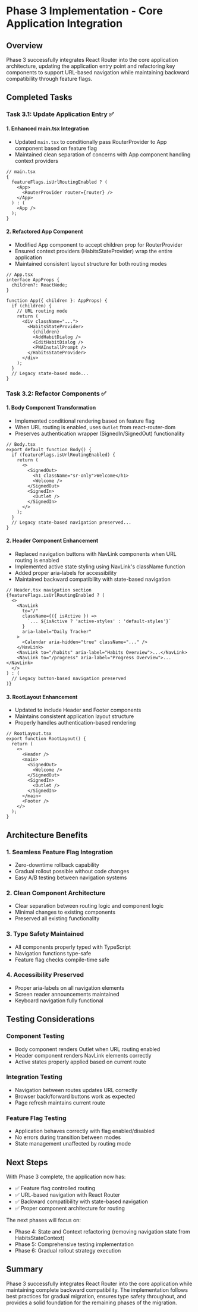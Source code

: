 # Phase 3 Implementation - Core Application Integration

## Overview

Phase 3 successfully integrates React Router into the core application
architecture, updating the application entry point and refactoring key
components to support URL-based navigation while maintaining backward
compatibility through feature flags.

## Completed Tasks

### Task 3.1: Update Application Entry ✅

#### 1. **Enhanced main.tsx Integration**

- Updated `main.tsx` to conditionally pass RouterProvider to App component based
  on feature flag
- Maintained clean separation of concerns with App component handling context
  providers

```tsx
// main.tsx
{
  featureFlags.isUrlRoutingEnabled ? (
    <App>
      <RouterProvider router={router} />
    </App>
  ) : (
    <App />
  );
}
```

#### 2. **Refactored App Component**

- Modified App component to accept children prop for RouterProvider
- Ensured context providers (HabitsStateProvider) wrap the entire application
- Maintained consistent layout structure for both routing modes

```tsx
// App.tsx
interface AppProps {
  children?: ReactNode;
}

function App({ children }: AppProps) {
  if (children) {
    // URL routing mode
    return (
      <div className="...">
        <HabitsStateProvider>
          {children}
          <AddHabitDialog />
          <EditHabitDialog />
          <PWAInstallPrompt />
        </HabitsStateProvider>
      </div>
    );
  }
  // Legacy state-based mode...
}
```

### Task 3.2: Refactor Components ✅

#### 1. **Body Component Transformation**

- Implemented conditional rendering based on feature flag
- When URL routing is enabled, uses `Outlet` from react-router-dom
- Preserves authentication wrapper (SignedIn/SignedOut) functionality

```tsx
// Body.tsx
export default function Body() {
  if (featureFlags.isUrlRoutingEnabled) {
    return (
      <>
        <SignedOut>
          <h1 className="sr-only">Welcome</h1>
          <Welcome />
        </SignedOut>
        <SignedIn>
          <Outlet />
        </SignedIn>
      </>
    );
  }
  // Legacy state-based navigation preserved...
}
```

#### 2. **Header Component Enhancement**

- Replaced navigation buttons with NavLink components when URL routing is
  enabled
- Implemented active state styling using NavLink's className function
- Added proper aria-labels for accessibility
- Maintained backward compatibility with state-based navigation

```tsx
// Header.tsx navigation section
{featureFlags.isUrlRoutingEnabled ? (
  <>
    <NavLink
      to="/"
      className={({ isActive }) =>
        `... ${isActive ? 'active-styles' : 'default-styles'}`
      }
      aria-label="Daily Tracker"
    >
      <Calendar aria-hidden="true" className="..." />
    </NavLink>
    <NavLink to="/habits" aria-label="Habits Overview">...</NavLink>
    <NavLink to="/progress" aria-label="Progress Overview">...</NavLink>
  </>
) : (
  // Legacy button-based navigation preserved
)}
```

#### 3. **RootLayout Enhancement**

- Updated to include Header and Footer components
- Maintains consistent application layout structure
- Properly handles authentication-based rendering

```tsx
// RootLayout.tsx
export function RootLayout() {
  return (
    <>
      <Header />
      <main>
        <SignedOut>
          <Welcome />
        </SignedOut>
        <SignedIn>
          <Outlet />
        </SignedIn>
      </main>
      <Footer />
    </>
  );
}
```

## Architecture Benefits

### 1. **Seamless Feature Flag Integration**

- Zero-downtime rollback capability
- Gradual rollout possible without code changes
- Easy A/B testing between navigation systems

### 2. **Clean Component Architecture**

- Clear separation between routing logic and component logic
- Minimal changes to existing components
- Preserved all existing functionality

### 3. **Type Safety Maintained**

- All components properly typed with TypeScript
- Navigation functions type-safe
- Feature flag checks compile-time safe

### 4. **Accessibility Preserved**

- Proper aria-labels on all navigation elements
- Screen reader announcements maintained
- Keyboard navigation fully functional

## Testing Considerations

### Component Testing

- Body component renders Outlet when URL routing enabled
- Header component renders NavLink elements correctly
- Active states properly applied based on current route

### Integration Testing

- Navigation between routes updates URL correctly
- Browser back/forward buttons work as expected
- Page refresh maintains current route

### Feature Flag Testing

- Application behaves correctly with flag enabled/disabled
- No errors during transition between modes
- State management unaffected by routing mode

## Next Steps

With Phase 3 complete, the application now has:

- ✅ Feature flag controlled routing
- ✅ URL-based navigation with React Router
- ✅ Backward compatibility with state-based navigation
- ✅ Proper component architecture for routing

The next phases will focus on:

- Phase 4: State and Context refactoring (removing navigation state from
  HabitsStateContext)
- Phase 5: Comprehensive testing implementation
- Phase 6: Gradual rollout strategy execution

## Summary

Phase 3 successfully integrates React Router into the core application while
maintaining complete backward compatibility. The implementation follows best
practices for gradual migration, ensures type safety throughout, and provides a
solid foundation for the remaining phases of the migration.

